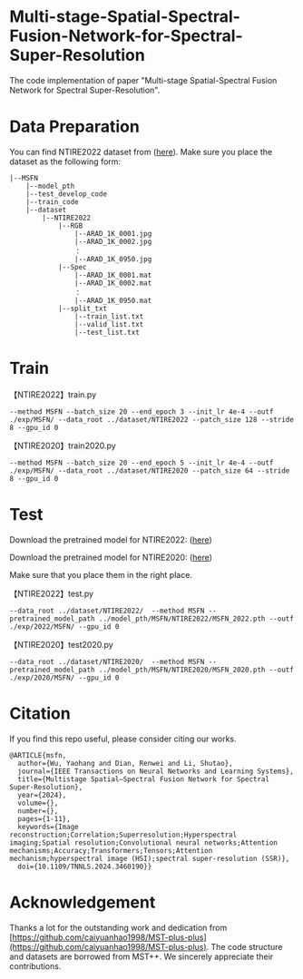 # Multi-stage-Spatial-Spectral-Fusion-Network-for-Spectral-Super-Resolution
The code implementation of paper "Multi-stage Spatial-Spectral Fusion Network for Spectral Super-Resolution".

# Data Preparation
You can find NTIRE2022 dataset from ([here](https://github.com/caiyuanhao1998/MST-plus-plus)). Make sure you place the dataset as the following form:

```
|--MSFN
    |--model_pth
    |--test_develop_code
    |--train_code  
    |--dataset 
        |--NTIRE2022
            |--RGB
                |--ARAD_1K_0001.jpg
                |--ARAD_1K_0002.jpg
                ： 
                |--ARAD_1K_0950.jpg
            |--Spec
                |--ARAD_1K_0001.mat
                |--ARAD_1K_0002.mat
                ： 
                |--ARAD_1K_0950.mat
            |--split_txt
                |--train_list.txt
                |--valid_list.txt
                |--test_list.txt
```

# Train

【NTIRE2022】train.py
```
--method MSFN --batch_size 20 --end_epoch 3 --init_lr 4e-4 --outf ./exp/MSFN/ --data_root ../dataset/NTIRE2022 --patch_size 128 --stride 8 --gpu_id 0
```

【NTIRE2020】train2020.py
```
--method MSFN --batch_size 20 --end_epoch 5 --init_lr 4e-4 --outf ./exp/MSFN/ --data_root ../dataset/NTIRE2020 --patch_size 64 --stride 8 --gpu_id 0
```

# Test
Download the pretrained model for NTIRE2022: ([here](https://drive.google.com/file/d/1cCmo_NPgwcP1R6wvGD9uDcP7IKdU0Ue8/view?usp=drive_link))

Download the pretrained model for NTIRE2020: ([here](https://drive.google.com/file/d/1DqafMHGSMTJvs2dz1Z2c6oGHd-VJotSA/view?usp=drive_link))

Make sure that you place them in the right place.

【NTIRE2022】test.py
```
--data_root ../dataset/NTIRE2022/  --method MSFN --pretrained_model_path ../model_pth/MSFN/NTIRE2022/MSFN_2022.pth --outf ./exp/2022/MSFN/ --gpu_id 0
```

【NTIRE2020】test2020.py
```
--data_root ../dataset/NTIRE2020/  --method MSFN --pretrained_model_path ../model_pth/MSFN/NTIRE2020/MSFN_2020.pth --outf ./exp/2020/MSFN/ --gpu_id 0
```

# Citation
If you find this repo useful, please consider citing our works.
```
@ARTICLE{msfn,
  author={Wu, Yaohang and Dian, Renwei and Li, Shutao},
  journal={IEEE Transactions on Neural Networks and Learning Systems}, 
  title={Multistage Spatial–Spectral Fusion Network for Spectral Super-Resolution}, 
  year={2024},
  volume={},
  number={},
  pages={1-11},
  keywords={Image reconstruction;Correlation;Superresolution;Hyperspectral imaging;Spatial resolution;Convolutional neural networks;Attention mechanisms;Accuracy;Transformers;Tensors;Attention mechanism;hyperspectral image (HSI);spectral super-resolution (SSR)},
  doi={10.1109/TNNLS.2024.3460190}}
```

# Acknowledgement
Thanks a lot for the outstanding work and dedication from [https://github.com/caiyuanhao1998/MST-plus-plus](https://github.com/caiyuanhao1998/MST-plus-plus). The code structure and datasets are borrowed from MST++. We sincerely appreciate their contributions.

